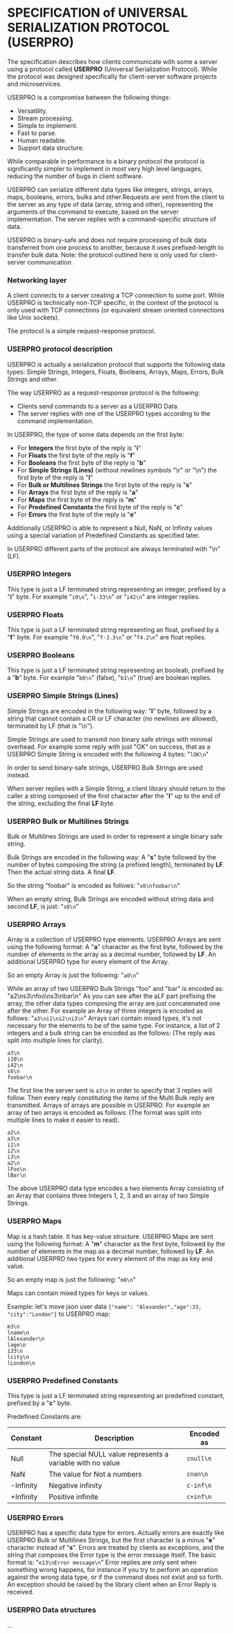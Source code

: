 SPECIFICATION of UNIVERSAL SERIALIZATION PROTOCOL (USERPRO)
===
The specification describes how clients communicate with some a server using a protocol called **USERPRO** (Universal Serialization Protocol). While the protocol was designed specifically for client-server software projects and microservices.

USERPRO is a compromise between the following things:
* Versatility.
* Stream processing.
* Simple to implement.
* Fast to parse.
* Human readable.
* Support data structure.

While comparable in performance to a binary protocol the protocol is significantly simpler to implement in most very high level languages, reducing the number of bugs in client software.

USERPRO can serialize different data types like integers, strings, arrays, maps, booleans, errors, bulks and other.Requests are sent from the client to the server as any type of data (array, string and other), representing the arguments of the command to execute, based on the server implementation. The server replies with a command-specific structure of data.

USERPRO is binary-safe and does not require processing of bulk data transferred from one process to another, because it uses prefixed-length to transfer bulk data.
Note: the protocol outlined here is only used for client-server communication.

### Networking layer

A client connects to a server creating a TCP connection to some port.
While USERPRO is technically non-TCP specific, in the context of the protocol is only used with TCP connections (or equivalent stream oriented connections like Unix sockets).

The protocol is a simple request-response protocol.

### USERPRO protocol description

USERPRO is actually a serialization protocol that supports the following data types: Simple Strings, Integers, Floats, Booleans, Arrays, Maps, Errors, Bulk Strings and other.

The way USERPRO as a request-response protocol is the following:
* Clients send commands to a server as a USERPRO Data.
* The server replies with one of the USERPRO types according to the command implementation.

In USERPRO, the type of some data depends on the first byte:
* For **Integers** the first byte of the reply is "**i**"
* For **Floats** the first byte of the reply is "**f**"
* For **Booleans** the first byte of the reply is "**b**"
* For **Simple Strings (Lines)** (without newlines symbols "\r" or "\n") the first byte of the reply is "**l**"
* For **Bulk or Multilines Strings** the first byte of the reply is "**s**"
* For **Arrays** the first byte of the reply is "**a**"
* For **Maps** the first byte of the reply is "**m**"
* For **Predefined Constants** the first byte of the reply is "**c**"
* For **Errors** the first byte of the reply is "**e**"

Additionally USERPRO is able to represent a Null, NaN, or Infinity values using a special variation of Predefined Constants as specified later.

In USERPRO different parts of the protocol are always terminated with "\n" (LF).

### USERPRO Integers

This type is just a LF terminated string representing an integer, prefixed by a "**i**" byte. For example "`i0\n`", "`i-33\n`" or "`i42\n`" are integer replies.

### USERPRO Floats

This type is just a LF terminated string representing an float, prefixed by a "**f**" byte. For example "`f0.0\n`", "`f-3.3\n`" or "`f4.2\n`" are float replies.

### USERPRO Booleans

This type is just a LF terminated string representing an booleab, prefixed by a "**b**" byte. For example "`b0\n`" (false), "`b1\n`" (true) are boolean replies.

### USERPRO Simple Strings (Lines)

Simple Strings are encoded in the following way: "**l**" byte, followed by a string that cannot contain a CR or LF character (no newlines are allowed), terminated by LF (that is "\n").

Simple Strings are used to transmit non binary safe strings with minimal overhead. For example some reply with just "OK" on success, that as a USERPRO Simple String is encoded with the following 4 bytes:
"`lOK\n`"

In order to send binary-safe strings, USERPRO Bulk Strings are used instead.

When server replies with a Simple String, a client library should return to the caller a string composed of the first character after the "**l**" up to the end of the string, excluding the final **LF** byte.

### USERPRO Bulk or Multilines Strings

Bulk or Multilines Strings are used in order to represent a single binary safe string.

Bulk Strings are encoded in the following way:
A "**s**" byte followed by the number of bytes composing the string (a prefixed length), terminated by **LF**. Then the actual string data. A final **LF**.

So the string "foobar" is encoded as follows: "`s6\nfoobar\n`"

When an empty string, Bulk Strings are encoded without string data and second **LF**, is just: "`s0\n`"

### USERPRO Arrays

Array is a collection of USERPRO type elements. USERPRO Arrays are sent using the following format:
A "**a**" character as the first byte, followed by the number of elements in the array as a decimal number, followed by **LF**. An additional USERPRO type for every element of the Array.

So an empty Array is just the following: "`a0\n`"

While an array of two USERPRO Bulk Strings "foo" and "bar" is encoded as:
"a2\ns3\nfoo\ns3\nbar\n"
As you can see after the a<count>LF part prefixing the array, the other data types composing the array are just concatenated one after the other. For example an Array of three integers is encoded as follows: "`a3\ni1\ni2\ni3\n`"
Arrays can contain mixed types, it's not necessary for the elements to be of the same type. For instance, a list of 2 integers and a bulk string can be encoded as the follows:
(The reply was split into multiple lines for clarity).
```
a3\n
i10\n
i42\n
s6\n
foobar\n
```
The first line the server sent is `a3\n` in order to specify that 3 replies will follow. Then every reply constituting the items of the Multi Bulk reply are transmitted.
Arrays of arrays are possible in USERPRO. For example an array of two arrays is encoded as follows:
(The format was split into multiple lines to make it easier to read).
```
a2\n
a3\n
i1\n
i2\n
i3\n
a2\n
lFoo\n
lBar\n
```

The above USERPRO data type encodes a two elements Array consisting of an Array that contains three Integers 1, 2, 3 and an array of two Simple Strings.

### USERPRO Maps

Map is a hash table. It has key-value structure. USERPRO Maps are sent using the following format:
A "**m**" character as the first byte, followed by the number of elements in the map as a decimal number, followed by **LF**. An additional USERPRO two types for every element of the map as key and value.

So an empty map is just the following: "`m0\n`"

Maps can contain mixed types for keys or values.

Example: let's move json user data `{"name": "Alexander","age":33, "city":"London"}` to USERPRO map:
```
m3\n
lname\n
lAlexander\n
lage\n
i33\n
lcity\n
lLondon\n
```

### USERPRO Predefined Constants

This type is just a LF terminated string representing an predefined constant, prefixed by a "**c**" byte.

Predefined Constants are:

| Constant | Description | Encoded as |
|-----------|------------------------------------------------------------|------------|
| Null | The special NULL value represents a variable with no value | `cnull\n` |
| NaN | The value for Not a numbers | `cnan\n` |
| -Infinity | Negative infinity | `c-inf\n` |
| +Infinity | Positive infinite | `c+inf\n` |


### USERPRO Errors

USERPRO has a specific data type for errors. Actually errors are exactly like USERPRO Bulk or Multilines Strings, but the first character is a minus "**e**" character instead of "**s**". Errors are treated by clients as exceptions, and the string that composes the Error type is the error message itself.
The basic format is: "`e13\nError message\n`"
Error replies are only sent when something wrong happens, for instance if you try to perform an operation against the wrong data type, or if the command does not exist and so forth. An exception should be raised by the library client when an Error Reply is received.

### USERPRO Data structures

...
